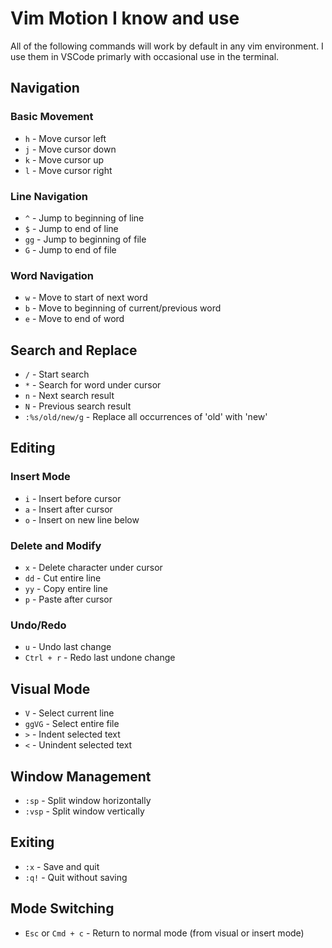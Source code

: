 # Vim Motion I know and use
All of the following commands will work by default in any vim environment. I use them in VSCode primarly with occasional use in the terminal.

## Navigation
### Basic Movement
- `h` - Move cursor left
- `j` - Move cursor down
- `k` - Move cursor up
- `l` - Move cursor right

### Line Navigation
- `^` - Jump to beginning of line
- `$` - Jump to end of line
- `gg` - Jump to beginning of file
- `G` - Jump to end of file

### Word Navigation
- `w` - Move to start of next word
- `b` - Move to beginning of current/previous word
- `e` - Move to end of word

## Search and Replace
- `/` - Start search
- `*` - Search for word under cursor
- `n` - Next search result
- `N` - Previous search result
- `:%s/old/new/g` - Replace all occurrences of 'old' with 'new'

## Editing
### Insert Mode
- `i` - Insert before cursor
- `a` - Insert after cursor
- `o` - Insert on new line below

### Delete and Modify
- `x` - Delete character under cursor
- `dd` - Cut entire line
- `yy` - Copy entire line
- `p` - Paste after cursor

### Undo/Redo
- `u` - Undo last change
- `Ctrl + r` - Redo last undone change

## Visual Mode
- `V` - Select current line
- `ggVG` - Select entire file
- `>` - Indent selected text
- `<` - Unindent selected text

## Window Management
- `:sp` - Split window horizontally
- `:vsp` - Split window vertically

## Exiting
- `:x` - Save and quit
- `:q!` - Quit without saving

## Mode Switching
- `Esc` or `Cmd + c` - Return to normal mode (from visual or insert mode)